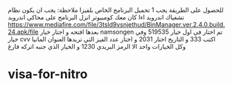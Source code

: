 للحصول على الطريقة يجب
1 تحميل البرنامج الخاص بلفيزا
ملاحظة: يجب ان يكون نظام تشغياك اندرويد
اءا كان معك كومبيوتر انزل البرنامج على محاكي اندرويد
https://www.mediafire.com/file/3tsld9vsnjethud/BinManager.ver.2.4.0.build.24.apk/file
بعدها افتحه و اجتار خيار
namsongen
تم اختار في اول خيار
519535
وفي خيار
cvv
اكتب 333
و التاريخ اختار 2031
و اختار عدد الفيز التي تريدها
العنوان 
المانيا 
وكل الخيارات واحد الا الرمز البريدي
1230
و الخيار الذي جنبه اتركه فارغ
# visa-for-nitro
